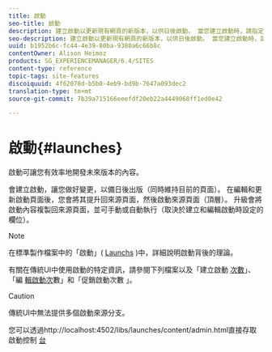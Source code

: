 ```yaml
---
title: 啟動
seo-title: 啟動
description: 建立啟動以更新現有網頁的新版本，以供日後啟動。 當您建立啟動時，請指定標題和來源頁面。
seo-description: 建立啟動以更新現有網頁的新版本，以供日後啟動。 當您建立啟動時，請指定標題和來源頁面。
uuid: b1952b6c-fc44-4e39-80ba-9380a6c66b8c
contentOwner: Alison Heimoz
products: SG_EXPERIENCEMANAGER/6.4/SITES
content-type: reference
topic-tags: site-features
discoiquuid: 4f62078d-b5b0-4eb9-bd9b-7647a093dec2
translation-type: tm+mt
source-git-commit: 7b39a715166eeefdf20eb22a4449068ff1ed0e42

---
```



# 啟動{#launches}

啟動可讓您有效率地開發未來版本的內容。

會建立啟動，讓您做好變更，以備日後出版（同時維持目前的頁面）。 在編輯和更新啟動頁面後，您會將其提升回來源頁面，然後啟動來源頁面（頂層）。 升級會將啟動內容複製回來源頁面，並可手動或自動執行（取決於建立和編輯啟動時設定的欄位）。

>[!NOTE]
>
>在標準製作檔案中的「啟動」( [Launchs](/help/sites-authoring/launches.md) )中，詳細說明啟動背後的理論。
>
>有關在傳統UI中使用啟動的特定資訊，請參閱下列檔案以及「建立啟動 [次數](/help/sites-classic-ui-authoring/classic-launches-creating.md)」、「編 [輯啟動次](/help/sites-classic-ui-authoring/classic-launches-editing.md)數」和「促銷啟動次數 [](/help/sites-classic-ui-authoring/classic-launches-promoting.md)」。

>[!CAUTION]
>
>傳統UI中無法提供多個啟動來源分支。

您可以透過http://localhost:4502/libs/launches/content/admin.html直接存取啟動控制 [台](http://localhost:4502/libs/launches/content/admin.html)
